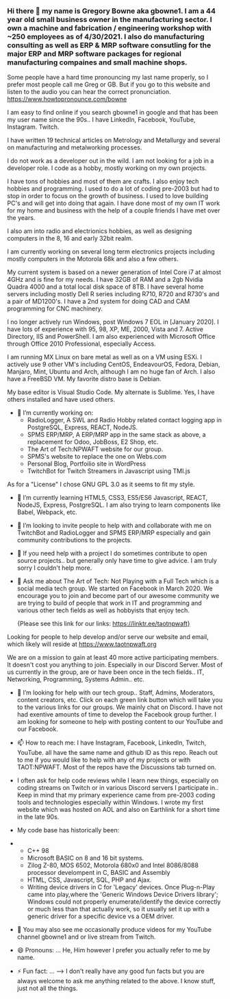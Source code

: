 ### Hi there 👋 my name is Gregory Bowne aka gbowne1.  I am a 44 year old small business owner in the manufacturing sector.  I own a machine and fabrication / engineering workshop with ~250 employees as of 4/30/2021.  I also do manufacturing consulting as well as ERP & MRP software consutling for the major ERP and MRP software packages for regional manufacturing compaines and small machine shops.

Some people have a hard time pronouncing my last name properly, so I prefer most people call me Greg or GB.  But if you go to this website and listen to the audio you can hear the correct pronunciation.  https://www.howtopronounce.com/bowne

I am easy to find online if you search gbowne1 in google and that has been my user name since the 90s..  I have LinkedIn, Facebook, YouTube, Instagram. Twitch.

I have written 19 technical articles on Metrology and Metallurgy and several on manufacturing and metalworking processes.

I do not work as a developer out in the wild.  I am not looking for a job in a developer role.  I code as a hobby, mostly working on my own projects.

I have tons of hobbies and most of them are crafts.  I also enjoy tech hobbies and programming.  I used to do a lot of coding pre-2003 but had to stop in order to focus on the growth of business. I used to love building PC's and will get into doing that again.  I have done most of my own IT work for my home and business with the help of a couple friends I have met over the years.

I also am into radio and electrionics hobbies, as well as designing computers in the 8, 16 and early 32bit realm.  

I am currently working on several long term electronics projects including mostly computers in the Motorola 68k and also a few others.

My current system is based on a newer generation of Intel Core i7 at almost 4GHz and is fine for my needs.  I have 32GB of RAM and a 2gb Nvidia Quadra 4000 and a total local disk space of 8TB. I have several home servers including mostly Dell R series including R710, R720 and R730's and a pair of MD1200's.  I have a 2nd system for doing CAD and CAM programming for CNC machinery.

I no longer actively run Windows, post Windows 7 EOL in [January 2020].  I have lots of experience with 95, 98, XP, ME, 2000, Vista and 7. Active Directory, IIS and PowerShell.  I am also experienced with Microsoft Office through Office 2010 Professional, especially Access.

I am running MX Linux on bare metal as well as on a VM using ESXi. I actively use 9 other VM's including CentOS, EndeavourOS, Fedora, Debian, Manjaro, Mint, Ubuntu and Arch, although I am no huge fan of Arch. I also have a FreeBSD VM.  My favorite distro base is Debian.  

My base editor is Visual Studio Code.  My alternate is Sublime.  Yes, I have others installed and have used others.

- 🔭 I’m currently working on:
  - RadioLogger, A SWL and Radio Hobby related contact logging app in PostgreSQL, Express, REACT, NodeJS.
  - SPMS ERP/MRP, A ERP/MRP app in the same stack as above, a replacement for Odoo, JobBoss, E2 Shop, etc.
  - The Art of Tech:NPWAFT website for our group.
  - SPMS's website to replace the one on Webs.com 
  - Personal Blog, Portfoilio site in WordPress
  - TwitchBot for Twitch Streamers in Javascript using TMI.js

As for a "License" I chose GNU GPL 3.0 as it seems to fit my style.
  
- 🌱 I’m currently learning HTML5, CSS3, ES5/ES6 Javascript, REACT, NodeJS, Express, PostgreSQL.  I am also trying to learn components like Babel, Webpack, etc.

- 👯 I’m looking to invite people to help with and collaborate with me on TwitchBot and RadioLogger and SPMS ERP/MRP especially and gain community contributions to the projects.

- 🤔 If you need help with a project I do sometimes contribute to open source projects.. but generally only have time to give advice.  I am truly sorry I couldn't help more.

- 💬 Ask me about The Art of Tech: Not Playing with a Full Tech which is a social media tech group.  We started on Facebook in March 2020.  We encourage you to join and become part of our awesome community we are trying to build of people that work in IT and programming and various other tech fields as well as hobbyists that enjoy tech.
 
    {Please see this link for our links: https://linktr.ee/taotnpwaft}
 
Looking for people to help develop and/or serve our website and email, which likely will reside at https://www.taotnpwaft.org 

We are on a mission to gain at least 40 more active participating members. It doesn't cost you anything to join.  Especially in our Discord Server.  Most of us currently in the group, are or have been once in the tech fields.. IT, Networking, Programming, Systems Admin.. etc.
    
- 🤔 I’m looking for help with our tech group..  Staff, Admins, Moderators, content creators, etc.  Click on each green link button which will take you to the various links for our groups.  We mainly chat on Discord.  I have not had exentive amounts of time to develop the Facebook group further.  I am looking for someone to help with posting content to our YouTube and our Facebook.   
    
- 📫 How to reach me: I have Instagram, Facebook, LinkedIn, Twitch, YouTube. all have the same name and github ID as this repo.  Reach out to me if you would like to help with any of my projects or with TAOT:NPWAFT.  Most of the repos have the Discussions tab turned on.

- I often ask for help code reviews while I learn new things, especially on coding streams on Twitch or in various Discord servers I participate in..  Keep in mind that my primary experience came from pre-2003 coding tools and technologies especially within Windows.  I wrote my first website which was hosted on AOL and also on Earthlink for a short time in the late 90s.

- My code base has historically been:
- - C++ 98
  - Microsoft BASIC on 8 and 16 bit systems.
  - Zilog Z-80, MOS 6502, Motorola 680x0 and Intel 8086/8088 processor develompent in C, BASIC and Assembly
  - HTML, CSS, Javascript, SQL, PHP and Ajax.
  - Writing device drivers in C for 'Legacy' devices. Once Plug-n-Play came into play,where the 'Generic Windows Device Drivers library'; Windows could not properly enumerate/identify the device correctly or much less than that actually work, so it usually set it up with a generic driver for a specific device vs a OEM driver.
  
 - 💬 You may also see me occasionally produce videos for my YouTube channel gbowne1 and or live stream from Twitch.  

-  😄 Pronouns: ... He, Him however I prefer you actually refer to me by name.

- ⚡ Fun fact: ...
--> I don't really have any good fun facts but you are always welcome to ask me anything related to the above.  I know stuff, just not all the things.
